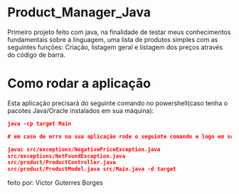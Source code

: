 # Product_Manager_Java
Primeiro projeto feito com java, na finalidade de testar meus conhecimentos fundamentais sobre a linguagem, uma lista 
de produtos simples com as seguintes funções: Criação, listagem geral e listagem dos preços através do código de barra.

# Como rodar a aplicação

Esta aplicação precisará do seguinte comando no powershell(caso tenha o pacotes Java/Oracle instalados em sua máquina):

```json
java -cp target Main

# em caso de erro na sua aplicação rode o seguinte comando e logo em seguida o comando acima:

javac src/exceptions/NegativePriceException.java
src/exceptions/NotFoundException.java
src/product/ProductController.java
src/product/ProductModel.java src/Main.java -d target

```

feito por: Victor Guterres Borges
 
